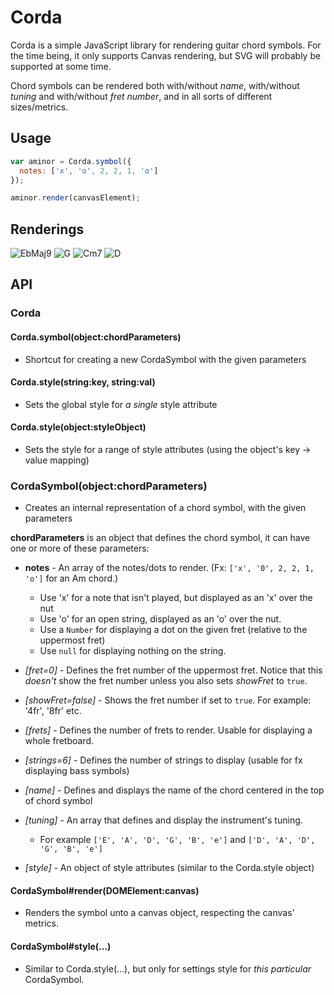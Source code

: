 # Corda

Corda is a simple JavaScript library for rendering guitar chord symbols.
For the time being, it only supports Canvas rendering, but SVG will probably
be supported at some time.

Chord symbols can be rendered both with/without *name*, with/without *tuning* 
and with/without *fret number*, and in all sorts of different sizes/metrics.

## Usage

```javascript
var aminor = Corda.symbol({
  notes: ['x', 'o', 2, 2, 1, 'o']
});

aminor.render(canvasElement);
```

## Renderings
![EbMaj9](http://cloud.github.com/downloads/saebekassebil/corda/ebmaj9.png)
![G](http://cloud.github.com/downloads/saebekassebil/corda/g.png)
![Cm7](http://cloud.github.com/downloads/saebekassebil/corda/cm9.png)
![D](http://cloud.github.com/downloads/saebekassebil/corda/d.png)

## API

### Corda

#### Corda.symbol(object:chordParameters)
 - Shortcut for creating a new CordaSymbol with the given parameters

#### Corda.style(string:key, string:val)
 - Sets the global style for *a single* style attribute

#### Corda.style(object:styleObject)
 - Sets the style for a range of style attributes (using the object's key -> value mapping)

### CordaSymbol(object:chordParameters)
 - Creates an internal representation of a chord symbol, with the given parameters

**chordParameters** is an object that defines the chord symbol, it can have one or more of these parameters:
 - **notes** - An array of the notes/dots to render. (Fx: `['x', '0', 2, 2, 1, 'o']` for an Am chord.)
   - Use 'x' for a note that isn't played, but displayed as an 'x' over the nut
   - Use 'o' for an open string, displayed as an 'o' over the nut.
   - Use a `Number` for displaying a dot on the given fret (relative to the uppermost fret)
   - Use `null` for displaying nothing on the string.

 - *[fret=0]* - Defines the fret number of the uppermost fret. Notice that this *doesn't* show the fret number
   unless you also sets *showFret* to `true`.
 - *[showFret=false]* - Shows the fret number if set to `true`. For example: '4fr', '8fr' etc.
 - *[frets]* - Defines the number of frets to render. Usable for displaying a whole fretboard.
 - *[strings=6]* - Defines the number of strings to display (usable for fx displaying bass symbols)
 - *[name]* - Defines and displays the name of the chord centered in the top of chord symbol
 - *[tuning]* - An array that defines and display the instrument's tuning.
   - For example `['E', 'A', 'D', 'G', 'B', 'e']` and `['D', 'A', 'D', 'G', 'B', 'e']`
 - *[style]* - An object of style attributes (similar to the Corda.style object)

#### CordaSymbol#render(DOMElement:canvas)
 - Renders the symbol unto a canvas object, respecting the canvas' metrics.

#### CordaSymbol#style(...)
 - Similar to Corda.style(...), but only for settings style for *this particular* CordaSymbol.
